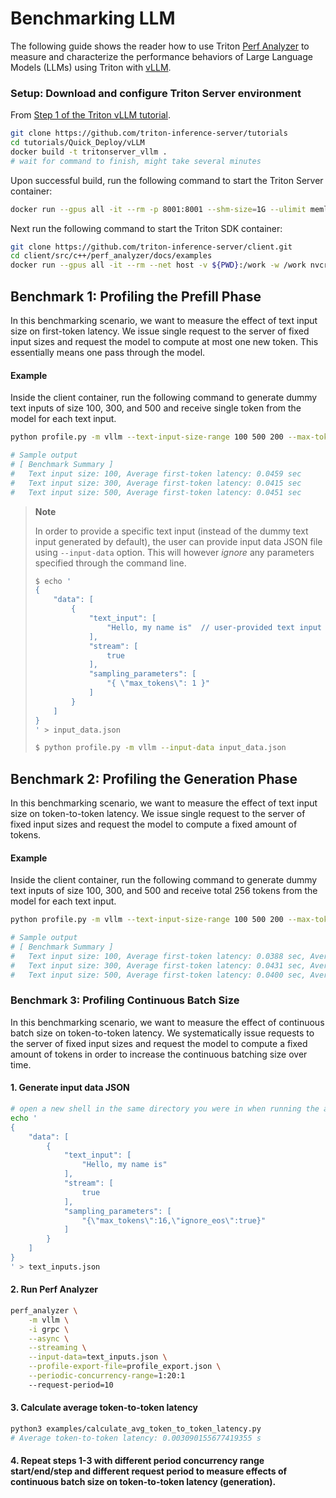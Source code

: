 <!--
Copyright (c) 2023, NVIDIA CORPORATION & AFFILIATES. All rights reserved.

Redistribution and use in source and binary forms, with or without
modification, are permitted provided that the following conditions
are met:
 * Redistributions of source code must retain the above copyright
   notice, this list of conditions and the following disclaimer.
 * Redistributions in binary form must reproduce the above copyright
   notice, this list of conditions and the following disclaimer in the
   documentation and/or other materials provided with the distribution.
 * Neither the name of NVIDIA CORPORATION nor the names of its
   contributors may be used to endorse or promote products derived
   from this software without specific prior written permission.

THIS SOFTWARE IS PROVIDED BY THE COPYRIGHT HOLDERS ``AS IS'' AND ANY
EXPRESS OR IMPLIED WARRANTIES, INCLUDING, BUT NOT LIMITED TO, THE
IMPLIED WARRANTIES OF MERCHANTABILITY AND FITNESS FOR A PARTICULAR
PURPOSE ARE DISCLAIMED.  IN NO EVENT SHALL THE COPYRIGHT OWNER OR
CONTRIBUTORS BE LIABLE FOR ANY DIRECT, INDIRECT, INCIDENTAL, SPECIAL,
EXEMPLARY, OR CONSEQUENTIAL DAMAGES (INCLUDING, BUT NOT LIMITED TO,
PROCUREMENT OF SUBSTITUTE GOODS OR SERVICES; LOSS OF USE, DATA, OR
PROFITS; OR BUSINESS INTERRUPTION) HOWEVER CAUSED AND ON ANY THEORY
OF LIABILITY, WHETHER IN CONTRACT, STRICT LIABILITY, OR TORT
(INCLUDING NEGLIGENCE OR OTHERWISE) ARISING IN ANY WAY OUT OF THE USE
OF THIS SOFTWARE, EVEN IF ADVISED OF THE POSSIBILITY OF SUCH DAMAGE.
-->

# Benchmarking LLM

The following guide shows the reader how to use Triton
[Perf Analyzer](https://github.com/triton-inference-server/client/tree/main/src/c%2B%2B/perf_analyzer)
to measure and characterize the performance behaviors of Large Language Models
(LLMs) using Triton with [vLLM](https://github.com/vllm-project/vllm).

### Setup: Download and configure Triton Server environment

From [Step 1 of the Triton vLLM tutorial](https://github.com/triton-inference-server/tutorials/blob/main/Quick_Deploy/vLLM/README.md#step-1-build-a-triton-container-image-with-vllm).

```bash
git clone https://github.com/triton-inference-server/tutorials
cd tutorials/Quick_Deploy/vLLM
docker build -t tritonserver_vllm .
# wait for command to finish, might take several minutes
```

Upon successful build, run the following command to start the Triton Server container:
```bash
docker run --gpus all -it --rm -p 8001:8001 --shm-size=1G --ulimit memlock=-1 --ulimit stack=67108864 -v ${PWD}:/work -w /work tritonserver_vllm tritonserver --model-store ./model_repository
```

Next run the following command to start the Triton SDK container:
```bash
git clone https://github.com/triton-inference-server/client.git
cd client/src/c++/perf_analyzer/docs/examples
docker run --gpus all -it --rm --net host -v ${PWD}:/work -w /work nvcr.io/nvidia/tritonserver:23.09-py3-sdk
```

## Benchmark 1: Profiling the Prefill Phase

In this benchmarking scenario, we want to measure the effect of text input
size on first-token latency. We issue single request to the server of fixed
input sizes and request the model to compute at most one new token. This
essentially means one pass through the model.

#### Example

Inside the client container, run the following command to generate dummy text inputs
of size 100, 300, and 500 and receive single token from the model for each text input.

```bash
python profile.py -m vllm --text-input-size-range 100 500 200 --max-tokens 1

# Sample output
# [ Benchmark Summary ]
#   Text input size: 100, Average first-token latency: 0.0459 sec
#   Text input size: 300, Average first-token latency: 0.0415 sec
#   Text input size: 500, Average first-token latency: 0.0451 sec
```

> **Note**
>
> In order to provide a specific text input (instead of the dummy text input
> generated by default), the user can provide input data JSON file using
> `--input-data` option. This will however *ignore* any parameters specified
> through the command line.
> ```bash
> $ echo '
> {
>     "data": [
>         {
>             "text_input": [
>                 "Hello, my name is"  // user-provided text input
>             ],
>             "stream": [
>                 true
>             ],
>             "sampling_parameters": [
>                 "{ \"max_tokens\": 1 }"
>             ]
>         }
>     ]
> }
> ' > input_data.json
>
> $ python profile.py -m vllm --input-data input_data.json
> ```


## Benchmark 2: Profiling the Generation Phase

In this benchmarking scenario, we want to measure the effect of text input
size on token-to-token latency. We issue single request to the server of fixed
input sizes and request the model to compute a fixed amount of tokens.

#### Example

Inside the client container, run the following command to generate dummy text inputs
of size 100, 300, and 500 and receive total 256 tokens from the model for each text input.

```bash
python profile.py -m vllm --text-input-size-range 100 500 200 --max-tokens 256 --ignore-eos

# Sample output
# [ Benchmark Summary ]
#   Text input size: 100, Average first-token latency: 0.0388 sec, Average token-token latency: 0.0066 sec
#   Text input size: 300, Average first-token latency: 0.0431 sec, Average token-token latency: 0.0071 sec
#   Text input size: 500, Average first-token latency: 0.0400 sec, Average token-token latency: 0.0070 sec
```

### Benchmark 3: Profiling Continuous Batch Size

In this benchmarking scenario, we want to measure the effect of continuous
batch size on token-to-token latency. We systematically issue requests to the
server of fixed input sizes and request the model to compute a fixed amount of
tokens in order to increase the continuous batching size over time.

#### 1. Generate input data JSON

```bash
# open a new shell in the same directory you were in when running the above command
echo '
{
    "data": [
        {
            "text_input": [
                "Hello, my name is"
            ],
            "stream": [
                true
            ],
            "sampling_parameters": [
                "{\"max_tokens\":16,\"ignore_eos\":true}"
            ]
        }
    ]
}
' > text_inputs.json
```

#### 2. Run Perf Analyzer

```bash
perf_analyzer \
    -m vllm \
    -i grpc \
    --async \
    --streaming \
    --input-data=text_inputs.json \
    --profile-export-file=profile_export.json \
    --periodic-concurrency-range=1:20:1
    --request-period=10
```

#### 3. Calculate average token-to-token latency

```bash
python3 examples/calculate_avg_token_to_token_latency.py
# Average token-to-token latency: 0.003090155677419355 s
```

#### 4. Repeat steps 1-3 with different period concurrency range start/end/step and different request period to measure effects of continuous batch size on token-to-token latency (generation).
